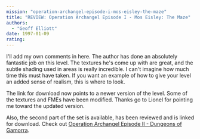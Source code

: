 ```yaml
---
mission: "operation-archangel-episode-i-mos-eisley-the-maze"
title: "REVIEW: Operation Archangel Episode I - Mos Eisley: The Maze"
authors: 
  - "Geoff Elliott"
date: 1997-01-09
rating:
---
```


I'll add my own comments in here. The author has done an absolutely fantastic job on this level. The textures he's come up with are great, and the subtle shading used in areas is really incredible. I can't imagine how much time this must have taken. If you want an example of how to give your level an added sense of realism, this is where to look.

The link for download now points to a newer version of the level. Some of the textures and FMEs have been modified. Thanks go to Lionel for pointing me toward the updated version.

Also, the second part of the set is available, has been reviewed and is linked for download. Check out [Operation Archangel Episode II - Dungeons of Gamorra](/missions/archang2).